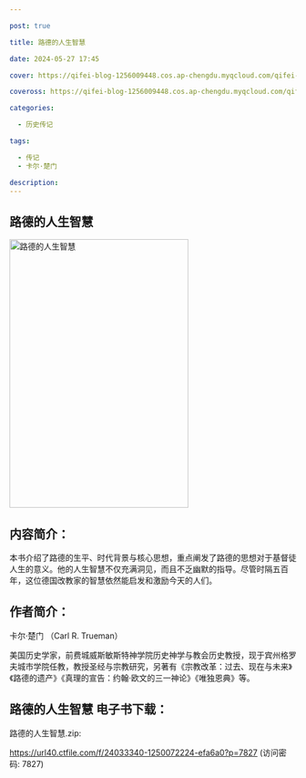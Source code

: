 ```yaml
---

post: true

title: 路德的人生智慧

date: 2024-05-27 17:45

cover: https://qifei-blog-1256009448.cos.ap-chengdu.myqcloud.com/qifei-blog/660aac719f345e8d03351a63.jpg

coveross: https://qifei-blog-1256009448.cos.ap-chengdu.myqcloud.com/qifei-blog/660aac719f345e8d03351a63.jpg

categories:

  - 历史传记

tags:

  - 传记
  - 卡尔·楚门

description:
---
```


## 路德的人生智慧
<img alt="路德的人生智慧 " class="aligncenter loaded" data-was-processed="true" decoding="async" fetchpriority="high" height="471" src="https://qifei-blog-1256009448.cos.ap-chengdu.myqcloud.com/qifei-blog/660aac719f345e8d03351a63.jpg " style="cursor: zoom-in;" width="314"/>

## 内容简介：

本书介绍了路德的生平、时代背景与核心思想，重点阐发了路德的思想对于基督徒人生的意义。他的人生智慧不仅充满洞见，而且不乏幽默的指导。尽管时隔五百年，这位德国改教家的智慧依然能启发和激励今天的人们。

## 作者简介：

卡尔·楚门 （Carl R. Trueman）

美国历史学家，前费城威斯敏斯特神学院历史神学与教会历史教授，现于宾州格罗夫城市学院任教，教授圣经与宗教研究，另著有《宗教改革：过去、现在与未来》《路德的遗产》《真理的宣告：约翰·欧文的三一神论》《唯独恩典》等。

## 路德的人生智慧 电子书下载：



路德的人生智慧.zip: 

https://url40.ctfile.com/f/24033340-1250072224-efa6a0?p=7827 (访问密码: 7827)

